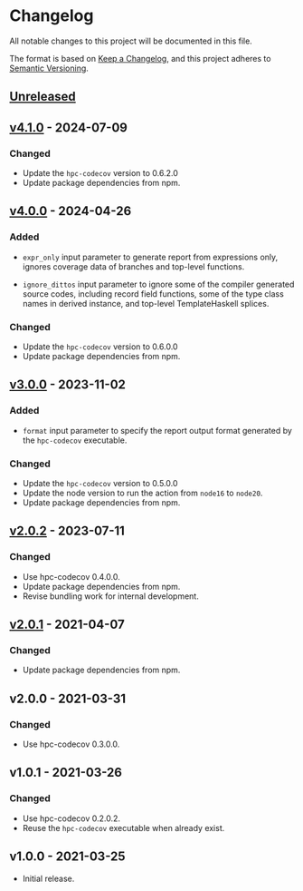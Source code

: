 # Changelog

All notable changes to this project will be documented in this file.

The format is based on [Keep a Changelog](https://keepachangelog.com/en/1.0.0/),
and this project adheres to [Semantic Versioning](https://semver.org/spec/v2.0.0.html).

## [Unreleased](#)

## [v4.1.0] - 2024-07-09

[v4.1.0]: https://github.com/8c6794b6/hpc-codecov-action/releases/tag/v4.1.0

### Changed

- Update the ``hpc-codecov`` version to 0.6.2.0
- Update package dependencies from npm.

## [v4.0.0] - 2024-04-26

[v4.0.0]: https://github.com/8c6794b6/hpc-codecov-action/releases/tag/v4.0.0

### Added

- ``expr_only`` input parameter to generate report from expressions
  only, ignores coverage data of branches and top-level functions.

- ``ignore_dittos`` input parameter to ignore some of the compiler
  generated source codes, including record field functions, some of
  the type class names in derived instance, and top-level
  TemplateHaskell splices.

### Changed

- Update the ``hpc-codecov`` version to 0.6.0.0
- Update package dependencies from npm.

## [v3.0.0] - 2023-11-02

[v3.0.0]: https://github.com/8c6794b6/hpc-codecov-action/releases/tag/v3.0.0

### Added

- ``format`` input parameter to specify the report output format
  generated by the ``hpc-codecov`` executable.

### Changed

- Update the ``hpc-codecov`` version to 0.5.0.0
- Update the node version to run the action from ``node16`` to ``node20``.
- Update package dependencies from npm.

## [v2.0.2] - 2023-07-11

[v2.0.2]: https://github.com/8c6794b6/hpc-codecov-action/releases/tag/v2.0.2

### Changed

- Use hpc-codecov 0.4.0.0.
- Update package dependencies from npm.
- Revise bundling work for internal development.

## [v2.0.1] - 2021-04-07

[v2.0.1]: https://github.com/8c6794b6/hpc-codecov-action/releases/tag/v2.0.1

### Changed

- Update package dependencies from npm.

## v2.0.0 - 2021-03-31

### Changed

- Use hpc-codecov 0.3.0.0.

## v1.0.1 - 2021-03-26

### Changed

- Use hpc-codecov 0.2.0.2.
- Reuse the ``hpc-codecov`` executable when already exist.

## v1.0.0 - 2021-03-25

- Initial release.
